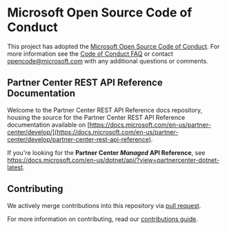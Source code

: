 # Microsoft Open Source Code of Conduct

This project has adopted the [Microsoft Open Source Code of Conduct](https://opensource.microsoft.com/codeofconduct/).
For more information see the [Code of Conduct FAQ](https://opensource.microsoft.com/codeofconduct/faq/) or contact [opencode@microsoft.com](mailto:opencode@microsoft.com) with any additional questions or comments.

## Partner Center REST API Reference Documentation

Welcome to the Partner Center REST API Reference docs repository, housing the source for the Partner Center REST API Reference documentation available on [https://docs.microsoft.com/en-us/partner-center/develop/](https://docs.microsoft.com/en-us/partner-center/develop/partner-center-rest-api-reference).

If you're looking for the **Partner Center *Managed* API Reference**, see <https://docs.microsoft.com/en-us/dotnet/api/?view=partnercenter-dotnet-latest>.

## Contributing

We actively merge contributions into this repository via [pull request](https://help.github.com/articles/using-pull-requests/).

For more information on contributing, read our [contributions guide](CONTRIBUTING.md).